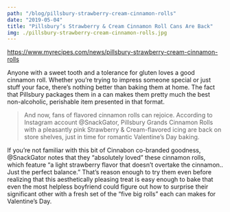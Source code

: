 ```yaml
---
path: "/blog/pillsbury-strawberry-cream-cinnamon-rolls"
date: "2019-05-04"
title: "Pillsbury’s Strawberry & Cream Cinnamon Roll Cans Are Back"
img: ./pillsbury-strawberry-cream-cinnamon-rolls.jpg
---
```

https://www.myrecipes.com/news/pillsbury-strawberry-cream-cinnamon-rolls

Anyone with a sweet tooth and a tolerance for gluten loves a good cinnamon roll. Whether you’re trying to impress someone special or just stuff your face, there’s nothing better than baking them at home. The fact that Pillsbury packages them in a can makes them pretty much the best non-alcoholic, perishable item presented in that format.

>And now, fans of flavored cinnamon rolls can rejoice. According to Instagram account @SnackGator, Pillsbury Grands Cinnamon Rolls with a pleasantly pink Strawberry & Cream-flavored icing are back on store shelves, just in time for romantic Valentine’s Day baking.

If you’re not familiar with this bit of Cinnabon co-branded goodness, @SnackGator notes that they “absolutely loved” these cinnamon rolls, which feature “a light strawberry flavor that doesn’t overtake the cinnamon.. Just the perfect balance.” That’s reason enough to try them even before realizing that this aesthetically pleasing treat is easy enough to bake that even the most helpless boyfriend could figure out how to surprise their significant other with a fresh set of the “five big rolls” each can makes for Valentine’s Day.